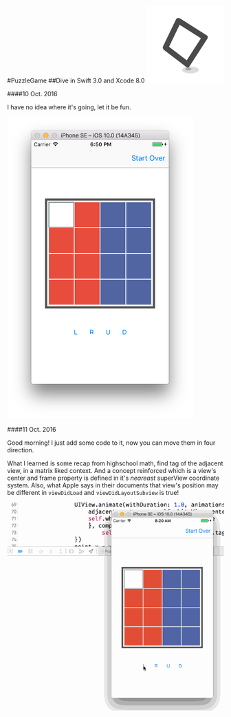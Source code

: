 #PuzzleGame
##Dive in Swift 3.0 and Xcode 8.0
![appIcon](./img/appIcon.png)

####10 Oct. 2016

I have no idea where it's going, let it be fun.

![Screenshot](./img/take-1.png)

####11 Oct. 2016

Good morning! I just add some code to it, now you can move them in four direction.

What I learned is some recap from highschool math, find tag of the adjacent view, in a matrix liked context. And a concept reinforced which is a view's center and frame property is defined in it's _neareast_ superView coordinate system. Also, what Apple says in their documents that view's position may be different in `viewDidLoad` and `viewDidLayoutSubview` is true!

![Screenshot](./img/take-2.gif)

